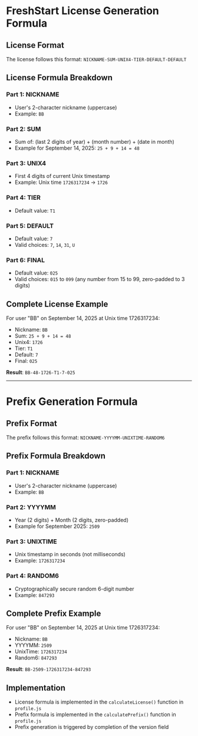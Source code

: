 # FreshStart License Generation Formula

## License Format
The license follows this format: `NICKNAME-SUM-UNIX4-TIER-DEFAULT-DEFAULT`

## License Formula Breakdown

### Part 1: NICKNAME
- User's 2-character nickname (uppercase)
- Example: `BB`

### Part 2: SUM 
- Sum of: (last 2 digits of year) + (month number) + (date in month)
- Example for September 14, 2025: `25 + 9 + 14 = 48`

### Part 3: UNIX4
- First 4 digits of current Unix timestamp
- Example: Unix time `1726317234` → `1726`

### Part 4: TIER
- Default value: `T1`

### Part 5: DEFAULT
- Default value: `7`
- Valid choices: `7`, `14`, `31`, `U`

### Part 6: FINAL
- Default value: `025`
- Valid choices: `015` to `099` (any number from 15 to 99, zero-padded to 3 digits)

## Complete License Example
For user "BB" on September 14, 2025 at Unix time 1726317234:
- Nickname: `BB`
- Sum: `25 + 9 + 14 = 48`
- Unix4: `1726`
- Tier: `T1`
- Default: `7`
- Final: `025`

**Result**: `BB-48-1726-T1-7-025`

---

# Prefix Generation Formula

## Prefix Format
The prefix follows this format: `NICKNAME-YYYYMM-UNIXTIME-RANDOM6`

## Prefix Formula Breakdown

### Part 1: NICKNAME
- User's 2-character nickname (uppercase)
- Example: `BB`

### Part 2: YYYYMM
- Year (2 digits) + Month (2 digits, zero-padded)
- Example for September 2025: `2509`

### Part 3: UNIXTIME
- Unix timestamp in seconds (not milliseconds)
- Example: `1726317234`

### Part 4: RANDOM6
- Cryptographically secure random 6-digit number
- Example: `847293`

## Complete Prefix Example
For user "BB" on September 14, 2025 at Unix time 1726317234:
- Nickname: `BB`
- YYYYMM: `2509`
- UnixTime: `1726317234`
- Random6: `847293`

**Result**: `BB-2509-1726317234-847293`

## Implementation
- License formula is implemented in the `calculateLicense()` function in `profile.js`
- Prefix formula is implemented in the `calculatePrefix()` function in `profile.js`
- Prefix generation is triggered by completion of the version field
